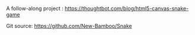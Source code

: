 A follow-along project :
https://thoughtbot.com/blog/html5-canvas-snake-game

Git source:
https://github.com/New-Bamboo/Snake
